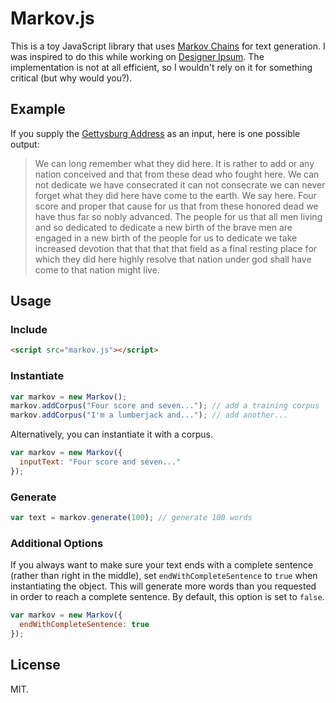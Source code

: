 # Markov.js
This is a toy JavaScript library that uses [Markov Chains](https://en.wikipedia.org/wiki/Markov_chain) for text generation. I was inspired to do this while working on [Designer Ipsum](http://www.designeripsum.com). The implementation is not at all efficient, so I wouldn't rely on it for something critical (but why would you?).
## Example
If you supply the [Gettysburg Address](http://en.wikipedia.org/wiki/Gettysburg_Address) as an input, here is one possible output:
> We can long remember what they did here. It is rather to add or any nation conceived and that from these dead who fought here. We can not dedicate we have consecrated it can not consecrate we can never forget what they did here have come to the earth. We say here. Four score and proper that cause for us that from these honored dead we have thus far so nobly advanced. The people for us that all men living and so dedicated to dedicate a new birth of the brave men are engaged in a new birth of the people for us to dedicate we take increased devotion that that that that field as a final resting place for which they did here highly resolve that nation under god shall have come to that nation might live.

## Usage
### Include
```html
<script src="markov.js"></script>
```
### Instantiate
```javascript
var markov = new Markov();
markov.addCorpus("Four score and seven..."); // add a training corpus
markov.addCorpus("I'm a lumberjack and..."); // add another...
```
Alternatively, you can instantiate it with a corpus.
```javascript
var markov = new Markov({
  inputText: "Four score and seven..."
});
```
### Generate
```javascript
var text = markov.generate(100); // generate 100 words
```
### Additional Options
If you always want to make sure your text ends with a complete sentence (rather than right in the middle), set `endWithCompleteSentence` to `true` when instantiating the object. This will generate more words than you requested in order to reach a complete sentence. By default, this option is set to `false`.
```javascript
var markov = new Markov({
  endWithCompleteSentence: true
});
```
## License
MIT.
